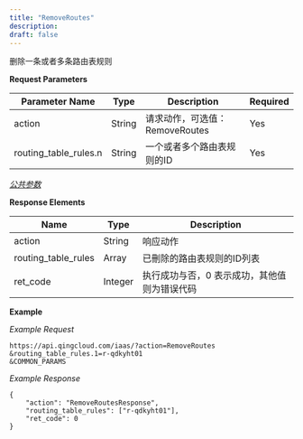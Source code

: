 ```yaml
---
title: "RemoveRoutes"
description: 
draft: false
---
```




删除一条或者多条路由表规则

**Request Parameters**

| Parameter Name | Type | Description | Required |
| --- | --- | --- | --- |
| action | String | 请求动作，可选值：RemoveRoutes | Yes |
| routing_table_rules.n | String | 一个或者多个路由表规则的ID | Yes |

[_公共参数_](../../../parameters/)

**Response Elements**

| Name | Type | Description |
| --- | --- | --- |
| action | String | 响应动作 |
| routing_table_rules | Array | 已刪除的路由表规则的ID列表 |
| ret_code | Integer | 执行成功与否，0 表示成功，其他值则为错误代码 |

**Example**

_Example Request_

```
https://api.qingcloud.com/iaas/?action=RemoveRoutes
&routing_table_rules.1=r-qdkyht01
&COMMON_PARAMS
```

_Example Response_

```
{
	"action": "RemoveRoutesResponse",
	"routing_table_rules": ["r-qdkyht01"],
	"ret_code": 0
}
```
